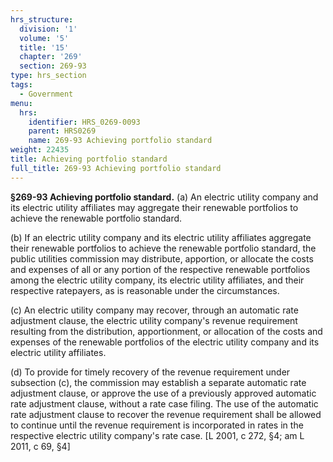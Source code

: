 ```yaml
---
hrs_structure:
  division: '1'
  volume: '5'
  title: '15'
  chapter: '269'
  section: 269-93
type: hrs_section
tags:
  - Government
menu:
  hrs:
    identifier: HRS_0269-0093
    parent: HRS0269
    name: 269-93 Achieving portfolio standard
weight: 22435
title: Achieving portfolio standard
full_title: 269-93 Achieving portfolio standard
---
```

**§269-93 Achieving portfolio standard.** (a) An electric utility company and its electric utility affiliates may aggregate their renewable portfolios to achieve the renewable portfolio standard.

(b) If an electric utility company and its electric utility affiliates aggregate their renewable portfolios to achieve the renewable portfolio standard, the public utilities commission may distribute, apportion, or allocate the costs and expenses of all or any portion of the respective renewable portfolios among the electric utility company, its electric utility affiliates, and their respective ratepayers, as is reasonable under the circumstances.

(c) An electric utility company may recover, through an automatic rate adjustment clause, the electric utility company's revenue requirement resulting from the distribution, apportionment, or allocation of the costs and expenses of the renewable portfolios of the electric utility company and its electric utility affiliates.

(d) To provide for timely recovery of the revenue requirement under subsection (c), the commission may establish a separate automatic rate adjustment clause, or approve the use of a previously approved automatic rate adjustment clause, without a rate case filing. The use of the automatic rate adjustment clause to recover the revenue requirement shall be allowed to continue until the revenue requirement is incorporated in rates in the respective electric utility company's rate case. [L 2001, c 272, §4; am L 2011, c 69, §4]